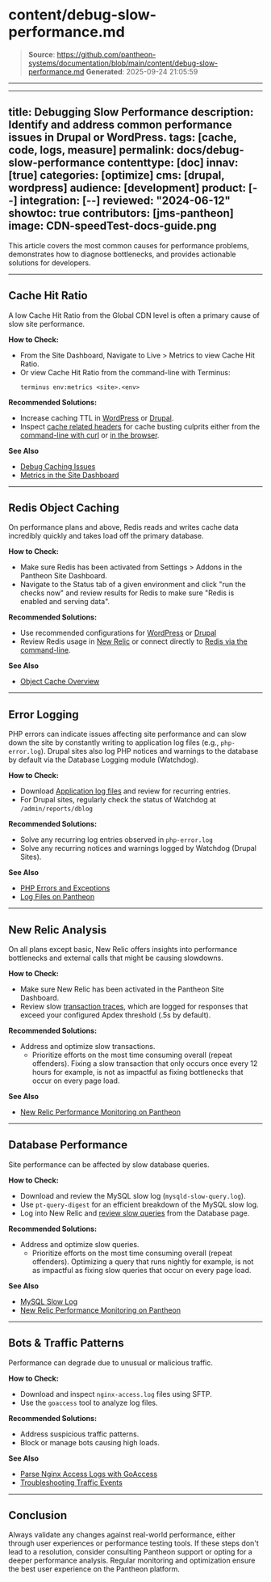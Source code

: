 # content/debug-slow-performance.md

> **Source**: https://github.com/pantheon-systems/documentation/blob/main/content/debug-slow-performance.md
> **Generated**: 2025-09-24 21:05:59

---

---
title: Debugging Slow Performance
description: Identify and address common performance issues in Drupal or WordPress.
tags: [cache, code, logs, measure]
permalink: docs/debug-slow-performance
contenttype: [doc]
innav: [true]
categories: [optimize]
cms: [drupal, wordpress]
audience: [development]
product: [--]
integration: [--]
reviewed: "2024-06-12"
showtoc: true
contributors: [jms-pantheon]
image: CDN-speedTest-docs-guide.png
---

This article covers the most common causes for performance problems, demonstrates how to diagnose bottlenecks, and provides actionable solutions for developers.
___
## Cache Hit Ratio
A low Cache Hit Ratio <Popover title="Cache Hit Ratio" content="Serving requests from cache rather than by the CMS allows visitors to experience a faster response and removes load from the site's server resources. <a href='/metrics#cache-hit-ratio'> Read more</a>." />  from the Global CDN level is often a primary cause of slow site performance.

**How to Check:**
- From the Site Dashboard, Navigate to Live > Metrics to view Cache Hit Ratio.
- Or view Cache Hit Ratio from the command-line with Terminus:
  ```bash{promptUser: user}
  terminus env:metrics <site>.<env>
  ```

**Recommended Solutions:**
- Increase caching TTL in [WordPress](/guides/wordpress-configurations/wordpress-cache-plugin#pantheon-page-cache-plugin-configuration) or [Drupal](/drupal-cache#caching).
- Inspect [cache related headers](/debug-cache/#cache-related-headers) for cache busting culprits either from the [command-line with curl](/debug-cache#debug-caching-issues) or [in the browser](/guides/global-cdn/test-global-cdn-caching/#test-global-cdn-with-browser-headers).

**See Also**
- [Debug Caching Issues](/debug-cache)
- [Metrics in the Site Dashboard](/metrics#cache-hit-ratio)
___

## Redis Object Caching
On performance plans and above, Redis reads and writes cache data incredibly quickly and takes load off the primary database.

**How to Check:**
- Make sure Redis has been activated from Settings > Addons in the Pantheon Site Dashboard.
- Navigate to the Status tab of a given environment and click "run the checks now" and review results for Redis to make sure "Redis is enabled and serving data".

**Recommended Solutions:**
- Use recommended configurations for [WordPress](/object-cache/wordpress) or [Drupal](/object-cache/drupal)  
- Review Redis usage in [New Relic](/guides/new-relic) or connect directly to [Redis via the command-line](/object-cache/cli).

**See Also**
- [Object Cache Overview](/object-cache)
___

## Error Logging
PHP errors can indicate issues affecting site performance and can slow down the site by constantly writing to application log files (e.g., `php-error.log`). Drupal sites also log PHP notices and warnings to the database by default via the Database Logging module (Watchdog).

**How to Check:**
- Download [Application log files](/guides/logs-pantheon/access-logs#application-log-files) and review for recurring entries.
- For Drupal sites, regularly check the status of Watchdog at `/admin/reports/dblog`

**Recommended Solutions:**
- Solve any recurring log entries observed in `php-error.log`
- Solve any recurring notices and warnings logged by Watchdog (Drupal Sites).

**See Also**
- [PHP Errors and Exceptions](/guides/php/php-errors)
- [Log Files on Pantheon](/guides/logs-pantheon)
___

## New Relic Analysis
On all plans except basic, New Relic offers insights into performance bottlenecks and external calls that might be causing slowdowns.

**How to Check:**
- Make sure New Relic has been activated in the Pantheon Site Dashboard.
- Review slow [transaction traces](https://docs.newrelic.com/docs/apm/transactions/transaction-traces/introduction-transaction-traces/), which are logged for responses that exceed your configured Apdex threshold (.5s by default).

**Recommended Solutions:**
- Address and optimize slow transactions.
  - Prioritize efforts on the most time consuming overall (repeat offenders). Fixing a slow transaction that only occurs once every 12 hours for example, is not as impactful as fixing bottlenecks that occur on every page load.

**See Also**
- [New Relic Performance Monitoring on Pantheon](/guides/new-relic)
___
## Database Performance
Site performance can be affected by slow database queries.

**How to Check:**
- Download and review the MySQL slow log (`mysqld-slow-query.log`).
- Use `pt-query-digest` for an efficient breakdown of the MySQL slow log.
- Log into New Relic and [review slow queries](https://docs.newrelic.com/docs/apm/apm-ui-pages/monitoring/view-slow-query-details/) from the Database page.

**Recommended Solutions:**
- Address and optimize slow queries.
  - Prioritize efforts on the most time consuming overall (repeat offenders). Optimizing a query that runs nightly for example, is not as impactful as fixing slow queries that occur on every page load.

**See Also**
- [MySQL Slow Log](/guides/mariadb-mysql/mysql-slow-log)
- [New Relic Performance Monitoring on Pantheon](/guides/new-relic)

___

## Bots & Traffic Patterns
Performance can degrade due to unusual or malicious traffic.

**How to Check:**
- Download and inspect `nginx-access.log` files using SFTP.
- Use the `goaccess` tool to analyze log files.

**Recommended Solutions:**
- Address suspicious traffic patterns.
- Block or manage bots causing high loads.

**See Also**
- [Parse Nginx Access Logs with GoAccess](/guides/logs-pantheon/nginx-access-logs)
- [Troubleshooting Traffic Events](/guides/account-mgmt/traffic/remedy)
___



## Conclusion

Always validate any changes against real-world performance, either through user experiences or performance testing tools. If these steps don't lead to a resolution, consider consulting Pantheon support or opting for a deeper performance analysis. Regular monitoring and optimization ensure the best user experience on the Pantheon platform.
